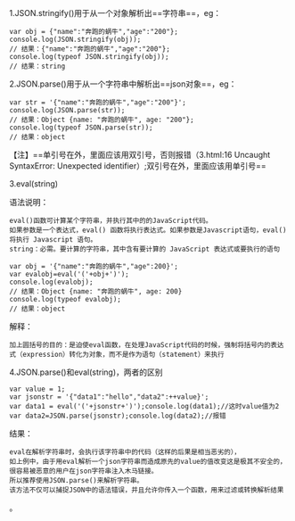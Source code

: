 1.JSON.stringify()用于从一个对象解析出==字符串==，eg：
```
var obj = {"name":"奔跑的蜗牛","age":"200"};
console.log(JSON.stringify(obj));
// 结果：{"name":"奔跑的蜗牛","age":"200"};
console.log(typeof JSON.stringify(obj));
// 结果：string
```
2.JSON.parse()用于从一个字符串中解析出==json对象==，eg：
```
var str = '{"name":"奔跑的蜗牛","age":"200"}';
console.log(JSON.parse(str));
// 结果：Object {name: "奔跑的蜗牛", age: "200"};
console.log(typeof JSON.parse(str));
// 结果：object
```
【注】==单引号在外，里面应该用双引号，否则报错（3.html:16 Uncaught SyntaxError: Unexpected identifier）;双引号在外，里面应该用单引号==

3.eval(string)

语法说明：

```
eval()函数可计算某个字符串，并执行其中的的JavaScript代码。
如果参数是一个表达式，eval() 函数将执行表达式。如果参数是Javascript语句，eval()将执行 Javascript 语句。
string：必需。要计算的字符串，其中含有要计算的 JavaScript 表达式或要执行的语句
```

```
var obj = '{"name":"奔跑的蜗牛","age":200}';
var evalobj=eval('('+obj+')');
console.log(evalobj);
// 结果：Object {name: "奔跑的蜗牛", age: 200}
console.log(typeof evalobj);
// 结果：object
```
解释：

```
加上圆括号的目的：是迫使eval函数，在处理JavaScript代码的时候，强制将括号内的表达式（expression）转化为对象，而不是作为语句（statement）来执行
```
 4.JSON.parse()和eval(string)，两者的区别


```
var value = 1;
var jsonstr = '{"data1":"hello","data2":++value}';
var data1 = eval('('+jsonstr+')');console.log(data1);//这时value值为2
var data2=JSON.parse(jsonstr);console.log(data2);//报错

```
结果：


```
eval在解析字符串时，会执行该字符串中的代码（这样的后果是相当恶劣的），
如上例中，由于用eval解析一个json字符串而造成原先的value的值改变这是极其不安全的，
很容易被恶意的用户在json字符串注入木马链接。
所以推荐使用JSON.parse()来解析字符串。
该方法不仅可以捕捉JSON中的语法错误，并且允许你传入一个函数，用来过滤或转换解析结果
```




。

